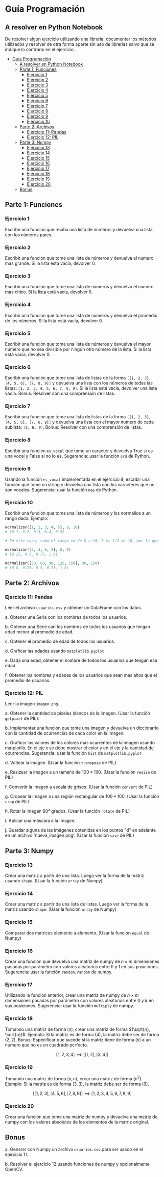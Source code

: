 # Guía Programación

## A resolver en Python Notebook

De resolver algún ejercicio utilizando una librería, documentar los métodos utilizados y resolver de otra forma aparte sin uso de librerías salvo que se indique lo contrario en el ejercicio.

<!-- @import "[TOC]" {cmd="toc" depthFrom=1 depthTo=6 orderedList=false} -->

<!-- code_chunk_output -->

- [Guía Programación](#guía-programación)
  - [A resolver en Python Notebook](#a-resolver-en-python-notebook)
  - [Parte 1: Funciones](#parte-1-funciones)
    - [Ejercicio 1](#ejercicio-1)
    - [Ejercicio 2](#ejercicio-2)
    - [Ejercicio 3](#ejercicio-3)
    - [Ejercicio 4](#ejercicio-4)
    - [Ejercicio 5](#ejercicio-5)
    - [Ejercicio 6](#ejercicio-6)
    - [Ejercicio 7](#ejercicio-7)
    - [Ejercicio 8](#ejercicio-8)
    - [Ejercicio 9](#ejercicio-9)
    - [Ejercicio 10](#ejercicio-10)
  - [Parte 2: Archivos](#parte-2-archivos)
    - [Ejercicio 11: Pandas](#ejercicio-11-pandas)
    - [Ejercicio 12: PIL](#ejercicio-12-pil)
  - [Parte 3: Numpy](#parte-3-numpy)
    - [Ejercicio 13](#ejercicio-13)
    - [Ejercicio 14](#ejercicio-14)
    - [Ejercicio 15](#ejercicio-15)
    - [Ejercicio 16](#ejercicio-16)
    - [Ejercicio 17](#ejercicio-17)
    - [Ejercicio 18](#ejercicio-18)
    - [Ejercicio 19](#ejercicio-19)
    - [Ejercicio 20](#ejercicio-20)
  - [Bonus](#bonus)

<!-- /code_chunk_output -->


## Parte 1: Funciones

### Ejercicio 1

Escribir una función que reciba una lista de números y devuelva una lista con los números pares.

### Ejercicio 2

Escribir una función que tome una lista de números y devuelva el numero mas grande. Si la lista está vacía, devolver 0.

### Ejercicio 3

Escribir una función que tome una lista de números y devuelva el numero mas chico. Si la lista está vacía, devolver 0.

### Ejercicio 4

Escribir una función que tome una lista de números y devuelva el promedio de los números. Si la lista está vacía, devolver 0.

### Ejercicio 5

Escribir una función que tome una lista de números y devuelva el mayor número que no sea divisible por ningún otro número de la lista. Si la lista está vacía, devolver 0.

### Ejercicio 6

Escribir una función que tome una lista de listas de la forma `[[1, 2, 3], [4, 5, 6], [7, 8, 9]]` y devuelva una lista con los números de todas las listas: `[1, 2, 3, 4, 5, 6, 7, 8, 9]`. Si la lista está vacía, devolver una lista vacía.
Bonus: Resolver con una comprensión de listas.

### Ejercicio 7

Escribir una función que tome una lista de listas de la forma `[[1, 2, 3], [4, 5, 6], [7, 8, 9]]` y devuelva una lista con el mayor numero de cada sublista: `[3, 6, 9]`.
Bonus: Resolver con una comprensión de listas.

### Ejercicio 8

Escribir una función `es_vocal` que tome un caracter y devuelva True si es una vocal y False si no lo es. Sugerencia: usar la función `ord` de Python.

### Ejercicio 9

Usando la función `es_vocal` implementada en el ejercicio 8, escribir una función que tome un string y devuelva una lista con los caracteres que no son vocales. Sugerencia: usar la función `map` de Python.

### Ejercicio 10

Escribir una función que tome una lista de números y los normalice a un rango dado.
Ejemplo:

```python
normalizar([1, 2, 3, 4, 5], 0, 10)
# [0.1, 0.2, 0.3, 0.4, 0.5]

# En este caso, como el rango va de 0 a 10, 5 es 1/2 de 10, por lo que el valor 5 normalizado va a parar a 1/2 o 0.5

normalizar([2, 4, 6, 8], 0, 8)
# [0.25, 0.5, 0.75, 1.0]

normalizar([30, 60, 90, 120, 150], 30, 150)
# [0.0, 0.25, 0.5, 0.75, 1.0]
```

## Parte 2: Archivos

### Ejercicio 11: Pandas

Leer el archivo ```usuarios.csv``` y obtener un DataFrame con los datos.

a. Obtener una Serie con los nombres de todos los usuarios.

b. Obtener una Serie con los nombres de todos los usuarios que tengan edad menor al promedio de edad.

c. Obtener el promedio de edad de todos los usuarios.

d. Graficar las edades usando `matplotlib.pyplot`

e. Dada una edad, obtener el nombre de todos los usuarios que tengan esa edad.

f. Obtener los nombres y edades de los usuarios que sean mas altos que el promedio de usuarios.

### Ejercicio 12: PIL

Leer la imagen ```imagen.png```.

a. Obtener la cantidad de pixeles blancos de la imagen. (Usar la función `getpixel` de PIL).

b. Implementar una función que tome una imagen y devuelva un diccionario con la cantidad de ocurrencias de cada color en la imagen.

c. Graficar los valores de los colores mas ocurrentes de la imagen usando matplotlib. En el eje $x$ se debe mostrar el color y en el eje $y$ la cantidad de ocurrencias. Sugerencia: usar la función `hist` de `matplotlib.pyplot`

d. Voltear la imagen. (Usar la función `transpose` de PIL)

e. Resizear la imagen a un tamaño de $100*100$. (Usar la función `resize` de PIL)

f. Convertir la imagen a escala de grises. (Usar la función `convert` de PIL)

g. Cropear la imagen a una región rectangular de $100*100$. (Usar la función `crop` de PIL)

h. Rotar la imagen $90º$ grados. (Usar la función `rotate` de PIL)

i. Aplicar una máscara a la imagen.

j. Guardar alguna de las imágenes obtenidas en los puntos "d" en adelante en un archivo 'nueva_imagen.png'. (Usar la función `save` de PIL)

## Parte 3: Numpy

### Ejercicio 13

Crear una matriz a partir de una lista. Luego ver la forma de la matriz usando `shape`. (Usar la función `array` de Numpy)

### Ejercicio 14

Crear una matriz a partir de una lista de listas. Luego ver la forma de la matriz usando `shape`. (Usar la función `array` de Numpy)

### Ejercicio 15

Comparar dos matrices elemento a elemento. (Usar la función `equal` de Numpy)

### Ejercicio 16

Crear una función que devuelva una matriz de numpy de $n \times m$ dimensiones pasadas por parámetro con valores aleatorios entre 0 y 1 en sus posiciones. Sugerencia: usar la función `random.random` de numpy.

### Ejercicio 17

Utilizando la función anterior, crear una matriz de numpy de $n \times m$ dimensiones pasadas por parámetro con valores aleatorios entre 0 y $k$ en sus posiciones. Sugerencia: usar la función `multiply` de numpy.

### Ejercicio 18

Tomando una matriz de forma $(n)$, crear una matriz de forma $(\sqrt{n}, \sqrt{n})$.
Ejemplo: Si la matriz es de forma $(4)$, la matriz debe ser de forma $(2, 2)$. Bonus: Especificar que sucede si la matriz tiene de forma $(n)$ a un numero que no es un cuadrado perfecto.

$$[1, 2, 3, 4] \implies [[1, 2], [3, 4]]$$

### Ejercicio 19

Tomando una matriz de forma $(n, n)$, crear una matriz de forma $(n^2)$.
Ejemplo: Si la matriz es de forma $(3, 3)$, la matriz debe ser de forma $(9)$.

$$[[1, 2, 3], [4, 5, 6], [7, 8, 9]] \implies [1, 2, 3, 4, 5, 6, 7, 8, 9]$$

### Ejercicio 20

Crear una función que tome una matriz de numpy y devuelva una matriz de numpy con los valores absolutos de los elementos de la matriz original.

## Bonus

a. Generar con Numpy un archivo `usuarios.csv` para ser usado en el ejercicio 11.

b. Resolver el ejercicio 12 usando funciones de numpy y opcionalmente OpenCV.
